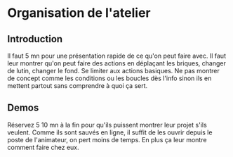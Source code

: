 # Organisation de l'atelier

## Introduction

Il faut 5 mn pour une présentation rapide de ce qu'on peut faire avec. Il faut leur montrer qu'on peut faire des actions en déplaçant les briques, changer de lutin, changer le fond. Se limiter aux actions basiques. Ne pas montrer de concept comme les conditions ou les boucles dès l'info sinon ils en mettent partout sans comprendre à quoi ça sert.

## Demos

Réservez 5 10 mn à la fin pour qu'ils puissent montrer leur projet s'ils veulent. Comme ils sont sauvés en ligne, il suffit de les ouvrir depuis le poste de l'animateur, on pert moins de temps. En plus ça leur montre comment faire chez eux.
